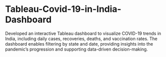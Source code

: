 # Tableau-Covid-19-in-India-Dashboard
Developed an interactive Tableau dashboard to visualize COVID-19 trends in India, including daily cases, recoveries, deaths, and vaccination rates. The dashboard enables filtering by state and date, providing insights into the pandemic’s progression and supporting data-driven decision-making.
